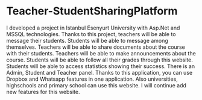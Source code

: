 # Teacher-StudentSharingPlatform

I developed a project in Istanbul Esenyurt University with Asp.Net and MSSQL
technologies. Thanks to this project, teachers will be able to message their students.
Students will be able to message among themselves. Teachers will be able to share
documents about the course with their students. Teachers will be able to make
announcements about the course. Students will be able to follow all their grades
through this website. Students will be able to access statistics showing their success.
There is an Admin, Student and Teacher panel. Thanks to this application, you can use
Dropbox and Whatsapp features in one application. Also universities, highschools and
primary school can use this website. I will continue add new features for this website.
